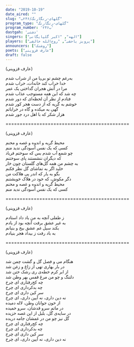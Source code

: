 ```yaml
---
date: "2019-10-19"
date_aired: ""
slug: "گلهای-رنگارنگ/۲۴۶ب"
program_type: "گلهای-رنگارنگ"
program_number: '۲۴۶ب'
dastgah: 'دشتی'
singers: ["الهه", "اکبر گلپایگانی"]
players: ["پرویز یاحقی", "روح‌الله خالقی"]
announcers: ["روشنک"]
poets: ["عارف قزوینی"]
draft: false
---
```


(عارف قزوینی)  

به‌رغم چشم تو بی‌پا من از شراب شدم  
خدا خراب کند خانه‌ات، خراب شدم  
مرا در آتش هجران گداختی یک عمر  
چه شد که این همه مستوجب عذاب شدم  
فتادم از نظر آن لحظه‌ای که دور شدم  
خوشم به گریه که از دست هجر کور شدم  
گهی به میکده و گاه در خراباتم  
هزار شکر که با اهل درد جور شدم  

============================================  

(عارف قزوینی)  

محیط گریه و اندوه و غصه و محنم  
کسی كه یک نفس آسودگی ندید منم  
چو شمع آب شدم بس که سوختم فریاد  
كه دیگران ننشستند پای سوختنم  
به چشم من همه گل‌های گلستان چون خار  
خلید اگر به تماشای گل نظر فکنم  
بگو به یار که اندر پی هلاکت من  
دگر مکوش، که خود در هلاک خویشتنم  
محیط گریه و اندوه و غصه و محنم  
کسی که یک نفس آسودگی ندید منم  

============================================  

(عارف قزوینی)  

ز طفلی آنچه به من یاد داد استادم  
به غیر عشق برفت آنچه بود از یادم  
بکند سیل غم عشق بیخ و بنیانم  
به باد رفت ز بیداد هجر بنیادم  

============================================  

(عارف قزوینی)  

هنگام می و فصل گل و گشت چمن شد  
در بار بهاری تهی از زاغ و زغن شد  
از ابر کرم خطه‌ی ری رشک ختن شد  
دلتنگ و چو من مرغ قفس بهر وطن شد  
چه کج‌رفتاری ای چرخ  
چه بدکرداری ای چرخ  
سر کین داری ای چرخ  
نه دین داری، نه آیین داری، ای چرخ  
از خون جوانان وطن، لاله دمیده  
در ماتم سرو قدشان، سرو خمیده  
در سایه‌ی گل، بلبل از این غصه خزیده  
گل نیز چو من در غمشان جامه دریده  
چه کج‌رفتاری ای چرخ  
چه بدکرداری ای چرخ  
سر کین داری ای چرخ  
نه دین داری، نه آیین داری، ای چرخ  
